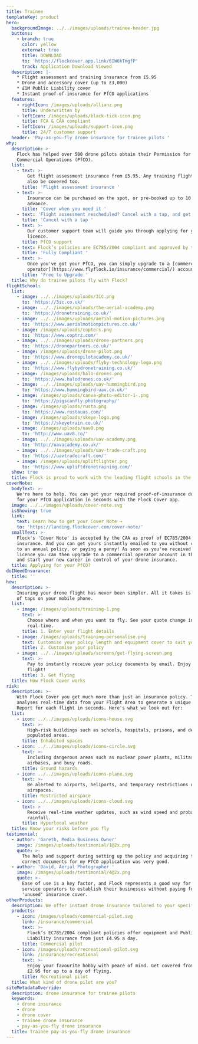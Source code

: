 ```yaml
---
title: Trainee
templateKey: product
hero:
  backgroundImage: ../../images/uploads/trainee-header.jpg
  buttons:
    - branch: true
      color: yellow
      external: true
      title: DOWNLOAD
      to: 'https://flockcover.app.link/6IW6kTmgfP'
      track: Application Download Viewed
  description: |-
    * Flight assessment and training insurance from £5.95
    * Drone and accessory cover (up to £3,000)
    * £1M Public Liability cover
    * Instant proof-of-insurance for PfCO applications
  features:
    - rightIcon: /images/uploads/allianz.png
      title: Underwritten by
    - leftIcon: /images/uploads/black-tick-icon.png
      title: FCA & CAA compliant
    - leftIcon: /images/uploads/support-icon.png
      title: 24/7 customer support
  header: 'Pay-as-you-fly drone insurance for trainee pilots '
why:
  description: >-
    Flock has helped over 500 drone pilots obtain their Permission for
    Commercial Operations (PfCO).
  list:
    - text: >-
        Get flight assessment insurance from £5.95. Any training flights can
        also be covered too.
      title: 'Flight assessment insurance '
    - text: >-
        Insurance can be purchased on the spot, or pre-booked up to 10 days in
        advance.
      title: 'Cover when you need it '
    - text: 'Flight assessment rescheduled? Cancel with a tap, and get a full refund.'
      title: 'Cancel with a tap '
    - text: >-
        Our customer support team will guide you through applying for your
        licence.
      title: PfCO support
    - text: Flock’s policies are EC785/2004 compliant and approved by the CAA.
      title: 'Fully Compliant '
    - text: >-
        Once you've got your PfCO, you can simply upgrade to a [commercial
        operator](https://www.flyflock.io/insurance/commercial/) account.
      title: 'Free to Upgrade '
  title: Why do trainee pilots fly with Flock?
flightSchool:
  list:
    - image: ../../images/uploads/3iC.png
      to: 'https://3ic.co.uk/'
    - image: ../../images/uploads/the-aerial-academy.png
      to: 'https://dronetraining.co.uk/'
    - image: ../../images/uploads/aerial-motion-pictures.png
      to: 'https://www.aerialmotionpictures.co.uk/'
    - image: /images/uploads/copters.png
      to: 'https://www.coptrz.com/'
    - image: ../../images/uploads/drone-partners.png
      to: 'https://dronepartners.co.uk/'
    - image: /images/uploads/drone-pilot.png
      to: 'https://www.dronepilotacademy.co.uk/'
    - image: ../../images/uploads/flyby-technology-logo.png
      to: 'https://www.flybydronetraining.co.uk/'
    - image: /images/uploads/halo-drones.png
      to: 'https://www.halodrones.co.uk/'
    - image: ../../images/uploads/uav-hummingbird.png
      to: 'https://www.hummingbird-uav.co.uk/'
    - image: /images/uploads/canva-photo-editor-1-.png
      to: 'https://pigscanfly.photography/'
    - image: /images/uploads/rusta.png
      to: 'https://www.rustauas.com/'
    - image: /images/uploads/skeye-logo.png
      to: 'https://skeyetrain.co.uk/'
    - image: /images/uploads/uav8.png
      to: 'http://www.uav8.co/'
    - image: ../../images/uploads/uav-academy.png
      to: 'http://uavacademy.co.uk/'
    - image: ../../images/uploads/uav-trade-craft.png
      to: 'https://uavtradecraft.com/'
    - image: /images/uploads/upliftlighter.png
      to: 'https://www.upliftdronetraining.com/'
  show: true
  title: Flock is proud to work with the leading flight schools in the UK
coverNote:
  bodyText: >-
    We're here to help. You can get your required proof-of-insurance document
    for your PfCO application in seconds with the Flock Cover app.
  image: ../../images/uploads/cover-note.svg
  isShowing: true
  link:
    text: Learn how to get your Cover Note →
    to: 'https://landing.flockcover.com/cover-note/'
  smallText: >-
    Flock's 'Cover Note' is accepted by the CAA as proof of EC785/2004 compliant
    insurance. And you can get yours instantly emailed to you without committing
    to an annual policy, or paying a penny! As soon as you've received your
    licence you can then upgrade to a commercial operator account in the app,
    and start your new career in control of your drone insurance.
  title: Applying for your PfCO?
doINeedInsurance:
  title: ''
how:
  description: >-
    Insuring your drone flight has never been simpler. All it takes is a matter
    of taps on your mobile phone.
  list:
    - image: /images/uploads/training-1.png
      text: >-
        Choose where and when you want to fly. See your quote change in
        real-time.
      title: 1. Enter your flight details
    - image: /images/uploads/training-personalise.png
      text: Customise your policy length and equipment cover to suit your needs.
      title: 2. Customise your policy
    - image: ../../images/uploads/screens/get-flying-screen.png
      text: >-
        Pay to instantly receive your policy documents by email. Enjoy the
        flight!
      title: 3. Get flying
  title: How Flock Cover works
risk:
  description: >-
    With Flock Cover you get much more than just an insurance policy. The app
    analyses real-time data from your Flight Area to generate a unique Risk
    Report for each flight in seconds. Here's what we look out for:
  list:
    - icon: ../../images/uploads/icons-house.svg
      text: >-
        High-risk buildings such as schools, hospitals, prisons, and densely
        populated areas.
      title: Inhabited spaces
    - icon: ../../images/uploads/icons-circle.svg
      text: >-
        Including dangerous areas such as nuclear power plants, military
        airbases, and busy roads.
      title: Ground hazards
    - icon: ../../images/uploads/icons-plane.svg
      text: >-
        Be alerted to airports, heliports, and temporary restrictions of
        airspaces.
      title: Restricted airspace
    - icon: ../../images/uploads/icons-cloud.svg
      text: >
        Receive real-time weather updates, such as wind speed and probability of
        rainfall.  
      title: Hyperlocal weather
  title: Know your risks before you fly
testimonial:
  - author: 'Gareth, Media Business Owner'
    image: /images/uploads/testimonial/1@2x.png
    quote: >-
      The help and support during setting up the policy and acquiring the
      correct documents for my PfCO application was very good.
  - author: 'David, Aerial Photographer '
    image: /images/uploads/testimonial/4@2x.png
    quote: >-
      Ease of use is a key factor, and Flock represents a good way for new UAV
      service operators to establish their businesses without paying for
      'unused' insurance cover.
otherProducts:
  description: We offer instant drone insurance tailored to your specific needs.
  products:
    - icon: /images/uploads/commercial-pilot.svg
      link: /insurance/commercial
      text: >-
        Flock’s EC785/2004 compliant policies offer equipment and Public
        Liability insurance from just £4.95 a day.
      title: Commercial pilot
    - icon: /images/uploads/recreational-pilot.svg
      link: /insurance/recreational
      text: >-
        Enjoy your favourite hobby with peace of mind. Get covered from just
        £2.95 for up to a day of flying.
      title: Recreational pilot
  title: What kind of drone pilot are you?
siteMetadataOverride:
  description: drone insurance for trainee pilots
  keywords:
    - drone insurance
    - drone
    - drone cover
    - trainee drone insurance
    - pay-as-you-fly drone insurance
  title: Trainee pay-as-you-fly drone insurance
---
```


